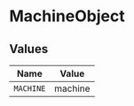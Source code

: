 # MachineObject


## Values

| Name      | Value     |
| --------- | --------- |
| `MACHINE` | machine   |